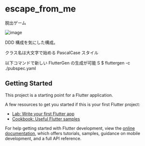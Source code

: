 # escape_from_me

脱出ゲーム

![image](https://user-images.githubusercontent.com/94669015/208439461-fbcf5542-ab24-4d52-b85c-6b2d3a6d6896.png)

DDD 構成を気にした構成。

クラス名は大文字で始める PascalCase スタイル

以下コマンドで新しい FlutterGen の生成が可能 S
$ fluttergen -c ./pubspec.yaml

## Getting Started

This project is a starting point for a Flutter application.

A few resources to get you started if this is your first Flutter project:

- [Lab: Write your first Flutter app](https://docs.flutter.dev/get-started/codelab)
- [Cookbook: Useful Flutter samples](https://docs.flutter.dev/cookbook)

For help getting started with Flutter development, view the
[online documentation](https://docs.flutter.dev/), which offers tutorials,
samples, guidance on mobile development, and a full API reference.
